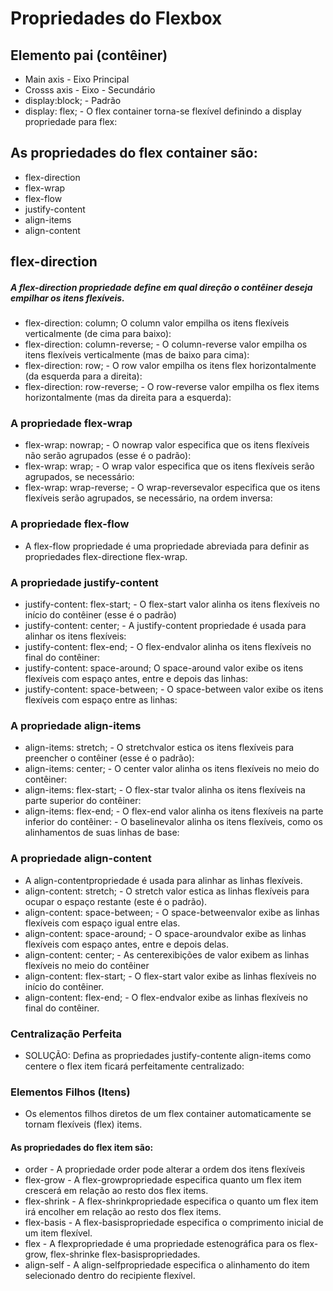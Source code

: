 # Propriedades do Flexbox

## Elemento pai (contêiner)
- Main axis - Eixo Principal
- Crosss axis - Eixo - Secundário
- display:block; - Padrão
- display: flex; - O flex container torna-se flexível definindo a display propriedade para flex:

## As propriedades do flex container são:
- flex-direction
- flex-wrap
- flex-flow
- justify-content
- align-items
- align-content

## flex-direction
##### A flex-direction propriedade define em qual direção o contêiner deseja empilhar os itens flexíveis.
- flex-direction: column; O column valor empilha os itens flexíveis verticalmente (de cima para baixo):
- flex-direction: column-reverse; - O column-reverse valor empilha os itens flexíveis verticalmente (mas de baixo para cima):
- flex-direction: row; - O row valor empilha os itens flex horizontalmente (da esquerda para a direita):
- flex-direction: row-reverse; - O row-reverse valor empilha os flex items horizontalmente (mas da direita para a esquerda):

### A propriedade flex-wrap
- flex-wrap: nowrap; - O nowrap valor especifica que os itens flexíveis não serão agrupados (esse é o padrão):
- flex-wrap: wrap; - O wrap valor especifica que os itens flexíveis serão agrupados, se necessário:
- flex-wrap: wrap-reverse; - O wrap-reversevalor especifica que os itens flexíveis serão agrupados, se necessário, na ordem inversa:

### A propriedade flex-flow
- A flex-flow propriedade é uma propriedade abreviada para definir as propriedades flex-directione flex-wrap.

### A propriedade justify-content
- justify-content: flex-start; - O flex-start valor alinha os itens flexíveis no início do contêiner (esse é o padrão)
- justify-content: center; - A justify-content propriedade é usada para alinhar os itens flexíveis:
- justify-content: flex-end; - O flex-endvalor alinha os itens flexíveis no final do contêiner:
- justify-content: space-around; O space-around valor exibe os itens flexíveis com espaço antes, entre e depois das linhas:
- justify-content: space-between; - O space-between valor exibe os itens flexíveis com espaço entre as linhas:

### A propriedade align-items
- align-items: stretch; - O stretchvalor estica os itens flexíveis para preencher o contêiner (esse é o padrão):
- align-items: center; - O center valor alinha os itens flexíveis no meio do contêiner:
- align-items: flex-start; - O flex-star tvalor alinha os itens flexíveis na parte superior do contêiner:
- align-items: flex-end; - O flex-end valor alinha os itens flexíveis na parte inferior do contêiner: - O baselinevalor alinha os itens flexíveis, como os alinhamentos de suas linhas de base:

### A propriedade align-content
- A align-contentpropriedade é usada para alinhar as linhas flexíveis.
- align-content: stretch; - O stretch valor estica as linhas flexíveis para ocupar o espaço restante (este é o padrão).
- align-content: space-between; - O space-betweenvalor exibe as linhas flexíveis com espaço igual entre elas.
- align-content: space-around; - O space-aroundvalor exibe as linhas flexíveis com espaço antes, entre e depois delas.
- align-content: center; - As centerexibições de valor exibem as linhas flexíveis no meio do contêiner
- align-content: flex-start; - O flex-start valor exibe as linhas flexíveis no início do contêiner.
-  align-content: flex-end; - O flex-endvalor exibe as linhas flexíveis no final do contêiner.

### Centralização Perfeita
- SOLUÇÃO: Defina as propriedades justify-contente align-items como centere o flex item ficará perfeitamente centralizado:

### Elementos Filhos (Itens)
- Os elementos filhos diretos de um flex container automaticamente se tornam flexíveis (flex) items.

#### As propriedades do flex item são:
- order - A propriedade order pode alterar a ordem dos itens flexíveis
- flex-grow - A flex-growpropriedade especifica quanto um flex item crescerá em relação ao resto dos flex items.
- flex-shrink - A flex-shrinkpropriedade especifica o quanto um flex item irá encolher em relação ao resto dos flex items.
- flex-basis - A flex-basispropriedade especifica o comprimento inicial de um item flexível.
- flex - A flexpropriedade é uma propriedade estenográfica para os flex-grow, flex-shrinke flex-basispropriedades.
- align-self - A align-selfpropriedade especifica o alinhamento do item selecionado dentro do recipiente flexível.







